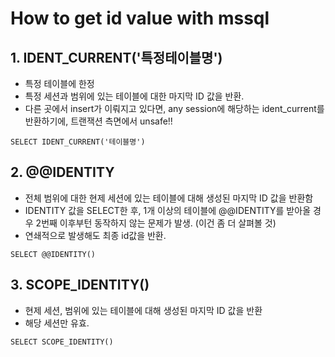 # How to get id value with mssql

## 1. IDENT_CURRENT('특정테이블명') 
- 특정 테이블에 한정
- 특정 세션과 범위에 있는 테이블에 대한 마지막 ID 값을 반환.
- 다른 곳에서 insert가 이뤄지고 있다면, any session에 해당하는 ident_current를 반환하기에, 트랜잭션 측면에서 unsafe!!

```
SELECT IDENT_CURRENT('테이블명')  
```

## 2. @@IDENTITY
- 전체 범위에 대한 현제 세션에 있는 테이블에 대해 생성된 마지막 ID 값을 반환함
- IDENTITY 값을 SELECT한 후, 1개 이상의 테이블에 @@IDENTITY를 받아올 경우 2번째 이후부턴 동작하지 않는 문제가 발생.
(이건 좀 더 살펴볼 것)
- 연쇄적으로 발생해도 최종 id값을 반환.

```
SELECT @@IDENTITY()  
```

 
## 3. SCOPE_IDENTITY()
- 현제 세션, 범위에 있는 테이블에 대해 생성된 마지막 ID 값을 반환
- 해당 세션만 유효.

```
SELECT SCOPE_IDENTITY()  
```
